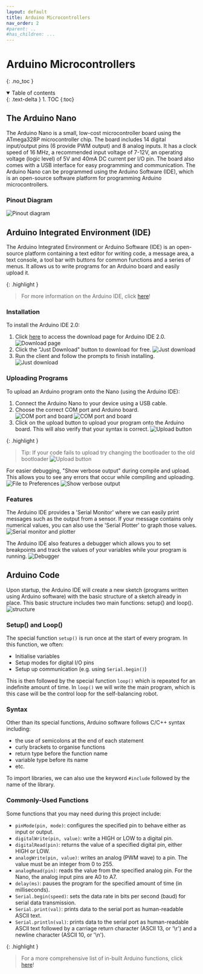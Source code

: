 ```yaml
---
layout: default
title: Arduino Microcontrollers
nav_order: 2
#parent: ..
#has_children: ...
---
```


# Arduino Microcontrollers
{: .no_toc }

<details open markdown="block">
  <summary>
    Table of contents
  </summary>
  {: .text-delta }
1. TOC
{:toc}
</details>

## The Arduino Nano
The Arduino Nano is a small, low-cost microcontroller board using the ATmega328P microcontroller chip. The board includes 14 digital input/output pins (6 provide PWM output) and 8 analog inputs. It has a clock speed of 16 MHz, a recommended input voltage of 7-12V, an operating voltage (logic level) of 5V and 40mA DC current per I/O pin. The board also comes with a USB interface for easy programming and communication. The Arduino Nano can be programmed using the Arduino Software (IDE), which is an open-source software platform for programming Arduino microcontrollers.


### Pinout Diagram
![Pinout diagram](../../assets/arduino_microcontrollers/Arduino-nano-pinout.png)

## Arduino Integrated Environment (IDE)
The Arduino Integrated Environment or Arduino Software (IDE) is an open-source platform containing a text editor for writing code, a message area, a text console, a tool bar with buttons for common functions and a series of menus. It allows us to write programs for an Arduino board and easily upload it.

{: .highlight }
> For more information on the Arduino IDE, click <a href="https://docs.arduino.cc/learn/starting-guide/the-arduino-software-ide" target="_blank">here</a>!


### Installation
To install the Arduino IDE 2.0:
1. Click <a href="https://www.arduino.cc/en/software#future-version-of-the-arduino-ide" and target="_blank">here</a> to access the download page for Arduino IDE 2.0.  
![Download page](../../assets/arduino_microcontrollers/download_1.png)
2. Click the "Just Download" button to download for free.
![Just download](../../assets/arduino_microcontrollers/download_2.png)
3. Run the client and follow the prompts to finish installing.
![Just download](../../assets/arduino_microcontrollers/download_3.png)

### Uploading Programs
To upload an Arduino program onto the Nano (using the Arduino IDE):
1. Connect the Arduino Nano to your device using a USB cable.
2. Choose the correct COM port and Arduino board.
![COM port and board](../../assets/arduino_microcontrollers/upload_program_1.png)
![COM port and board](../../assets/arduino_microcontrollers/upload_program_2.png)
3. Click on the upload button to upload your program onto the Arduino board. This will also verify that your syntax is correct.
![Upload button](../../assets/arduino_microcontrollers/upload_program_3.png)

{: .highlight }
> Tip: If your code fails to upload try changing the bootloader to the old bootloader 
![Upload button](../../assets/arduino_microcontrollers/upload_program_4.png)

For easier debugging, "Show verbose output" during compile and upload. This allows you to see any errors that occur while compiling and uploading.
![File to Preferences](../../assets/arduino_microcontrollers/ide_tips_1.png)
![Show verbose output](../../assets/arduino_microcontrollers/ide_tips_2.png)

### Features
The Arduino IDE provides a 'Serial Monitor' where we can easily print messages such as the output from a sensor. If your message contains only numerical values, you can also use the 'Serial Plotter' to graph those values.
![Serial monitor and plotter](../../assets/arduino_microcontrollers/features_1.png)

The Arduino IDE also features a debugger which allows you to set breakpoints and track the values of your variables while your program is running.
![Debugger](../../assets/arduino_microcontrollers/features_2.png)


## Arduino Code
Upon startup, the Arduino IDE will create a new sketch (programs written using Arduino software) with the basic structure of a sketch already in place. This basic structure includes two main functions: setup() and loop().
![structure](../../assets/arduino_microcontrollers/structure.png)

### Setup() and Loop()
The special function `setup()` is run once at the start of every program. 
In this function, we often:
- Initialise variables
- Setup modes for digital I/O pins
- Setup up communication (e.g. using `Serial.begin()`)

This is then followed by the special function `loop()` which is repeated for an indefinite amount of time. In `loop()` we will write the main program, which is this case will be the control loop for the self-balancing robot.

### Syntax
Other than its special functions, Arduino software follows C/C++ syntax including:
- the use of semicolons at the end of each statement
- curly brackets to organise functions
- return type before the function name
- variable type before its name
- etc.

To import libraries, we can also use the keyword `#include` followed by the name of the library.

### Commonly-Used Functions
Some functions that you may need during this project include:
- `pinMode(pin, mode)`: configures the specified pin to behave either as input or output.
- `digitalWrite(pin, value)`: write a HIGH or LOW to a digital pin.
- `digitalRead(pin)`: returns the value of a specified digital pin, either HIGH or LOW.
- `analogWrite(pin, value)`: writes an analog (PWM wave) to a pin. The value must be an integer from 0 to 255.
- `analogRead(pin)`: reads the value from the specified analog pin. For the Nano, the analog input pins are A0 to A7.
- `delay(ms)`: pauses the program for the specified amount of time (in milliseconds).
- `Serial.begin(speed)`: sets the data rate in bits per second (baud) for serial data transmission.
- `Serial.print(val)`: prints data to the serial port as human-readable ASCII text.
- `Serial.println(val)`: prints data to the serial port as human-readable ASCII text followed by a carriage return character (ASCII 13, or '\r') and a newline character (ASCII 10, or '\n'). 

{: .highlight }
> For a more comprehensive list of in-built Arduino functions, click <a href="https://www.arduino.cc/reference/en/" target="_blank">here</a>!
